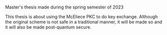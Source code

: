 Master's thesis made during the spring semester of 2023

This thesis is about using the McEliece PKC to do key exchange. Although the original scheme is not safe in a traditional manner, it will be made so and it will also be made post-quantum secure.
